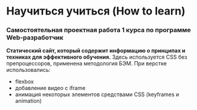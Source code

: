 # Научиться учиться (How to learn)

### Самостоятельная проектная работа 1 курса по программе Web-разработчик
**Статический сайт, который содержит информацию о принципах и техниках для эффективного обучения.**
Здесь используется CSS без препроцессоров, применена методология БЭМ.
При верстке использовались:
* flexbox
* добавление видео с iframe
* анимация некоторых элементов средствами CSS (keyframes и animation)